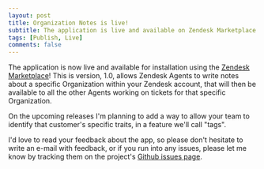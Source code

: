 ```yaml
---
layout: post
title: Organization Notes is live!
subtitle: The application is live and available on Zendesk Marketplace!
tags: [Publish, Live]
comments: false
---
```


The application is now live and available for installation using the [Zendesk Marketplace](https://www.zendesk.com/marketplace/apps/support/923793/organization-notes/)! This is version, 1.0, allows Zendesk Agents to write notes about a specific Organization within your Zendesk account, that will then be available to all the other Agents working on tickets for that specific Organization.

On the upcoming releases I'm planning to add a way to allow your team to identify that customer's specific traits, in a feature we'll call "tags".

I'd love to read your feedback about the app, so please don't hesitate to write an e-mail with feedback, or if you run into any issues, please let me know by tracking them on the project's [Github issues page](https://github.com/djmartins88/organization_notes/issues).
